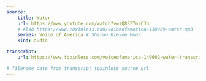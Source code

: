 ```yaml
---
source:
    title: Water
    url: https://www.youtube.com/watch?v=sQ8SZ7nrCJo
    # Also https://www.toxinless.com/voiceofamerica-130909-water.mp3
    series: Voice of America # Sharon Kleyne Hour
    kind: audio

transcript:
    url: https://www.toxinless.com/voiceofamerica-140602-water-transcription.pdf

# filename date from transcript toxinless source url
---
```

